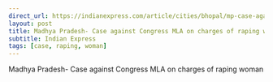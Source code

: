 ```yaml
---
direct_url: https://indianexpress.com/article/cities/bhopal/mp-case-against-cong-mla-on-charges-of-raping-woman-8280255/
layout: post
title: Madhya Pradesh- Case against Congress MLA on charges of raping woman
subtitle: Indian Express
tags: [case, raping, woman]
---
```


Madhya Pradesh- Case against Congress MLA on charges of raping woman